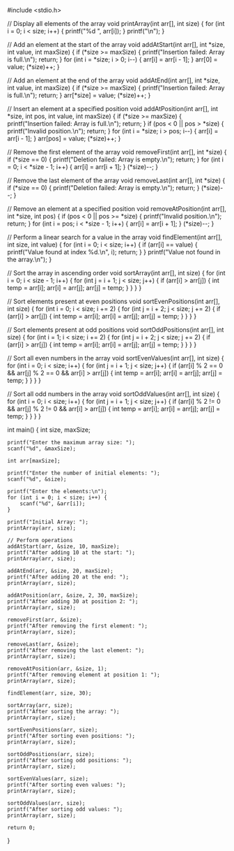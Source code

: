 #include <stdio.h>

// Display all elements of the array
void printArray(int arr[], int size) {
    for (int i = 0; i < size; i++) {
        printf("%d ", arr[i]);
    }
    printf("\n");
}

// Add an element at the start of the array
void addAtStart(int arr[], int *size, int value, int maxSize) {
    if (*size >= maxSize) {
        printf("Insertion failed: Array is full.\n");
        return;
    }
    for (int i = *size; i > 0; i--) {
        arr[i] = arr[i - 1];
    }
    arr[0] = value;
    (*size)++;
}

// Add an element at the end of the array
void addAtEnd(int arr[], int *size, int value, int maxSize) {
    if (*size >= maxSize) {
        printf("Insertion failed: Array is full.\n");
        return;
    }
    arr[*size] = value;
    (*size)++;
}

// Insert an element at a specified position
void addAtPosition(int arr[], int *size, int pos, int value, int maxSize) {
    if (*size >= maxSize) {
        printf("Insertion failed: Array is full.\n");
        return;
    }
    if (pos < 0 || pos > *size) {
        printf("Invalid position.\n");
        return;
    }
    for (int i = *size; i > pos; i--) {
        arr[i] = arr[i - 1];
    }
    arr[pos] = value;
    (*size)++;
}

// Remove the first element of the array
void removeFirst(int arr[], int *size) {
    if (*size == 0) {
        printf("Deletion failed: Array is empty.\n");
        return;
    }
    for (int i = 0; i < *size - 1; i++) {
        arr[i] = arr[i + 1];
    }
    (*size)--;
}

// Remove the last element of the array
void removeLast(int arr[], int *size) {
    if (*size == 0) {
        printf("Deletion failed: Array is empty.\n");
        return;
    }
    (*size)--;
}

// Remove an element at a specified position
void removeAtPosition(int arr[], int *size, int pos) {
    if (pos < 0 || pos >= *size) {
        printf("Invalid position.\n");
        return;
    }
    for (int i = pos; i < *size - 1; i++) {
        arr[i] = arr[i + 1];
    }
    (*size)--;
}

// Perform a linear search for a value in the array
void findElement(int arr[], int size, int value) {
    for (int i = 0; i < size; i++) {
        if (arr[i] == value) {
            printf("Value found at index %d.\n", i);
            return;
        }
    }
    printf("Value not found in the array.\n");
}

// Sort the array in ascending order
void sortArray(int arr[], int size) {
    for (int i = 0; i < size - 1; i++) {
        for (int j = i + 1; j < size; j++) {
            if (arr[i] > arr[j]) {
                int temp = arr[i];
                arr[i] = arr[j];
                arr[j] = temp;
            }
        }
    }
}

// Sort elements present at even positions
void sortEvenPositions(int arr[], int size) {
    for (int i = 0; i < size; i += 2) {
        for (int j = i + 2; j < size; j += 2) {
            if (arr[i] > arr[j]) {
                int temp = arr[i];
                arr[i] = arr[j];
                arr[j] = temp;
            }
        }
    }
}

// Sort elements present at odd positions
void sortOddPositions(int arr[], int size) {
    for (int i = 1; i < size; i += 2) {
        for (int j = i + 2; j < size; j += 2) {
            if (arr[i] > arr[j]) {
                int temp = arr[i];
                arr[i] = arr[j];
                arr[j] = temp;
            }
        }
    }
}

// Sort all even numbers in the array
void sortEvenValues(int arr[], int size) {
    for (int i = 0; i < size; i++) {
        for (int j = i + 1; j < size; j++) {
            if (arr[i] % 2 == 0 && arr[j] % 2 == 0 && arr[i] > arr[j]) {
                int temp = arr[i];
                arr[i] = arr[j];
                arr[j] = temp;
            }
        }
    }
}

// Sort all odd numbers in the array
void sortOddValues(int arr[], int size) {
    for (int i = 0; i < size; i++) {
        for (int j = i + 1; j < size; j++) {
            if (arr[i] % 2 != 0 && arr[j] % 2 != 0 && arr[i] > arr[j]) {
                int temp = arr[i];
                arr[i] = arr[j];
                arr[j] = temp;
            }
        }
    }
}

int main() {
    int size, maxSize;

    printf("Enter the maximum array size: ");
    scanf("%d", &maxSize);

    int arr[maxSize];

    printf("Enter the number of initial elements: ");
    scanf("%d", &size);

    printf("Enter the elements:\n");
    for (int i = 0; i < size; i++) {
        scanf("%d", &arr[i]);
    }

    printf("Initial Array: ");
    printArray(arr, size);

    // Perform operations
    addAtStart(arr, &size, 10, maxSize);
    printf("After adding 10 at the start: ");
    printArray(arr, size);

    addAtEnd(arr, &size, 20, maxSize);
    printf("After adding 20 at the end: ");
    printArray(arr, size);

    addAtPosition(arr, &size, 2, 30, maxSize);
    printf("After adding 30 at position 2: ");
    printArray(arr, size);

    removeFirst(arr, &size);
    printf("After removing the first element: ");
    printArray(arr, size);

    removeLast(arr, &size);
    printf("After removing the last element: ");
    printArray(arr, size);

    removeAtPosition(arr, &size, 1);
    printf("After removing element at position 1: ");
    printArray(arr, size);

    findElement(arr, size, 30);

    sortArray(arr, size);
    printf("After sorting the array: ");
    printArray(arr, size);

    sortEvenPositions(arr, size);
    printf("After sorting even positions: ");
    printArray(arr, size);

    sortOddPositions(arr, size);
    printf("After sorting odd positions: ");
    printArray(arr, size);

    sortEvenValues(arr, size);
    printf("After sorting even values: ");
    printArray(arr, size);

    sortOddValues(arr, size);
    printf("After sorting odd values: ");
    printArray(arr, size);

    return 0;
}
